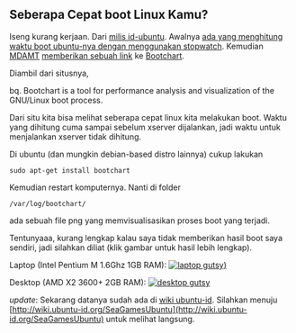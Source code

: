 ## Seberapa Cepat boot Linux Kamu?

Iseng kurang kerjaan. Dari [milis id-ubuntu](http://groups.google.com/group/id-ubuntu). Awalnya [ada yang menghitung waktu boot ubuntu-nya dengan menggunakan stopwatch](http://groups.google.com/group/id-ubuntu/msg/7c5f1cce7f1a308f). Kemudian [MDAMT](http://aksi.mdamt.net/) [memberikan sebuah link](http://groups.google.com/group/id-ubuntu/msg/1aef1beec5903fac) ke [Bootchart](http://bootchart.org/).

Diambil dari situsnya,

bq. Bootchart is a tool for performance analysis and visualization of the GNU/Linux boot process.

Dari situ kita bisa melihat seberapa cepat linux kita melakukan boot. Waktu yang dihitung cuma sampai sebelum xserver dijalankan, jadi waktu untuk menjalankan xserver tidak dihitung.

Di ubuntu (dan mungkin debian-based distro lainnya) cukup lakukan

<code>sudo apt-get install bootchart</code>

Kemudian restart komputernya. Nanti di folder 

<code>/var/log/bootchart/</code>

ada sebuah file png yang memvisualisasikan proses boot yang terjadi.

Tentunyaaa, kurang lengkap kalau saya tidak memberikan hasil boot saya sendiri, jadi silahkan diliat (klik gambar untuk hasil lebih lengkap).

Laptop (Intel Pentium M 1.6Ghz 1GB RAM):
[![laptop gutsy](http://kriwil.com/images/thumbnail-laptop-gutsy-20071216-1.png))](http://kriwil.com/images/laptop-gutsy-20071216-1.png)

Desktop (AMD X2 3600+ 2GB RAM):
[![desktop gutsy](http://kriwil.com/images/thumbnail-desktop-gutsy-20071216-1.png)](http://kriwil.com/images/desktop-gutsy-20071216-1.png)

*update*:
Sekarang datanya sudah ada di [wiki ubuntu-id](http://wiki.ubuntu-id.org). Silahkan menuju [http://wiki.ubuntu-id.org/SeaGamesUbuntu](http://wiki.ubuntu-id.org/SeaGamesUbuntu) untuk melihat langsung.

<!-- {"time": "2007-12-16 09:30:52", "title": "Seberapa Cepat boot Linux Kamu?"} -->
